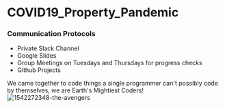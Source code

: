 # COVID19_Property_Pandemic

### Communication Protocols 
- Private Slack Channel
- Google Slides
- Group Meetings on Tuesdays and Thursdays for progress checks
- Github Projects





We came together to code things a single programmer can't possibly code by themselves, we are Earth's Mightiest Coders!
![1542272348-the-avengers](https://user-images.githubusercontent.com/68392225/101806789-fead0c00-3ad9-11eb-91bc-6704c91e43f8.jpg)
